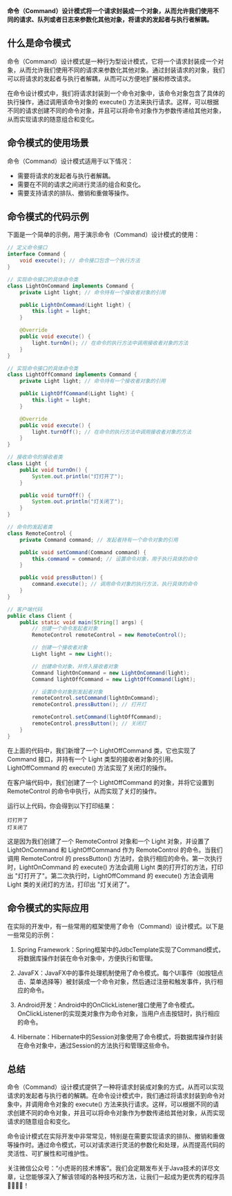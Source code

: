 **命令（Command）设计模式将一个请求封装成一个对象，从而允许我们使用不同的请求、队列或者日志来参数化其他对象，将请求的发起者与执行者解耦。**

## 什么是命令模式

命令（Command）设计模式是一种行为型设计模式，它将一个请求封装成一个对象，从而允许我们使用不同的请求来参数化其他对象。通过封装请求的对象，我们可以将请求的发起者与执行者解耦，从而可以方便地扩展和修改请求。

在命令设计模式中，我们将请求封装到一个命令对象中，该命令对象包含了具体的执行操作，通过调用该命令对象的 execute() 方法来执行请求。这样，可以根据不同的请求创建不同的命令对象，并且可以将命令对象作为参数传递给其他对象，从而实现请求的随意组合和变化。

## 命令模式的使用场景

命令（Command）设计模式适用于以下情况：

- 需要将请求的发起者与执行者解耦。
- 需要在不同的请求之间进行灵活的组合和变化。
- 需要支持请求的排队、撤销和重做等操作。

## 命令模式的代码示例

下面是一个简单的示例，用于演示命令（Command）设计模式的使用：

```java
// 定义命令接口
interface Command {
    void execute(); // 命令接口包含一个执行方法
}

// 实现命令接口的具体命令类
class LightOnCommand implements Command {
    private Light light; // 命令持有一个接收者对象的引用

    public LightOnCommand(Light light) {
        this.light = light;
    }

    @Override
    public void execute() {
        light.turnOn(); // 在命令的执行方法中调用接收者对象的方法
    }
}

// 实现命令接口的具体命令类
class LightOffCommand implements Command {
    private Light light; // 命令持有一个接收者对象的引用

    public LightOffCommand(Light light) {
        this.light = light;
    }

    @Override
    public void execute() {
        light.turnOff(); // 在命令的执行方法中调用接收者对象的方法
    }
}

// 接收命令的接收者类
class Light {
    public void turnOn() {
        System.out.println("灯打开了");
    }

    public void turnOff() {
        System.out.println("灯关闭了");
    }
}

// 命令的发起者类
class RemoteControl {
    private Command command; // 发起者持有一个命令对象的引用

    public void setCommand(Command command) {
        this.command = command; // 设置命令对象，用于执行具体的命令
    }

    public void pressButton() {
        command.execute(); // 调用命令对象的执行方法，执行具体的命令
    }
}

// 客户端代码
public class Client {
    public static void main(String[] args) {
        // 创建一个命令发起者对象
        RemoteControl remoteControl = new RemoteControl();

        // 创建一个接收者对象
        Light light = new Light();

        // 创建命令对象，并传入接收者对象
        Command lightOnCommand = new LightOnCommand(light);
        Command lightOffCommand = new LightOffCommand(light);

        // 设置命令对象到发起者对象
        remoteControl.setCommand(lightOnCommand);
        remoteControl.pressButton(); // 打开灯

        remoteControl.setCommand(lightOffCommand);
        remoteControl.pressButton(); // 关闭灯
    }
}
```

在上面的代码中，我们新增了一个 LightOffCommand 类，它也实现了 Command 接口，并持有一个 Light 类型的接收者对象的引用。LightOffCommand 的 execute() 方法实现了关闭灯的操作。

在客户端代码中，我们创建了一个 LightOffCommand 的对象，并将它设置到 RemoteControl 的命令中执行，从而实现了关灯的操作。

运行以上代码，你会得到以下打印结果：

```
灯打开了
灯关闭了
```

这是因为我们创建了一个 RemoteControl 对象和一个 Light 对象，并设置了 LightOnCommand 和 LightOffCommand 作为 RemoteControl 的命令。当我们调用 RemoteControl 的 pressButton() 方法时，会执行相应的命令。第一次执行时，LightOnCommand 的 execute() 方法会调用 Light 类的打开灯的方法，打印出 "灯打开了"。第二次执行时，LightOffCommand 的 execute() 方法会调用 Light 类的关闭灯的方法，打印出 "灯关闭了"。

## 命令模式的实际应用
在实际的开发中，有一些常用的框架使用了命令（Command）设计模式。以下是一些常见的示例：

1. Spring Framework：Spring框架中的JdbcTemplate实现了Command模式，将数据库操作封装在命令对象中，方便执行和管理。

2. JavaFX：JavaFX中的事件处理机制使用了命令模式。每个UI事件（如按钮点击、菜单选择等）被封装成一个命令对象，然后通过注册和触发事件，执行相应的命令。

3. Android开发：Android中的OnClickListener接口使用了命令模式。OnClickListener的实现类对象作为命令对象，当用户点击按钮时，执行相应的命令。

4. Hibernate：Hibernate中的Session对象使用了命令模式，将数据库操作封装在命令对象中，通过Session的方法执行和管理这些命令。


## 总结

命令（Command）设计模式提供了一种将请求封装成对象的方式，从而可以实现请求的发起者与执行者的解耦。在命令设计模式中，我们通过将请求封装到命令对象中，并调用命令对象的 execute() 方法来执行请求。这样，可以根据不同的请求创建不同的命令对象，并且可以将命令对象作为参数传递给其他对象，从而实现请求的随意组合和变化。

命令设计模式在实际开发中非常常见，特别是在需要实现请求的排队、撤销和重做等操作时。通过命令模式，可以对请求进行灵活的参数化和处理，从而提高代码的灵活性、可扩展性和可维护性。

关注微信公众号：“小虎哥的技术博客”。我们会定期发布关于Java技术的详尽文章，让您能够深入了解该领域的各种技巧和方法，让我们一起成为更优秀的程序员👩‍💻👨‍💻！
